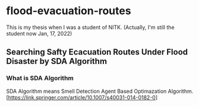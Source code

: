 # flood-evacuation-routes

This is my thesis when I was a student of NITK.
(Actually, I'm still the student now Jan, 17, 2022)

## Searching Safty Ecacuation Routes Under Flood Disaster by SDA Algorithm

### What is SDA Algorithm
SDA Algorithm means Smell Detection Agent Based Optimazation Algorithm.
[https://link.springer.com/article/10.1007/s40031-014-0182-0]
